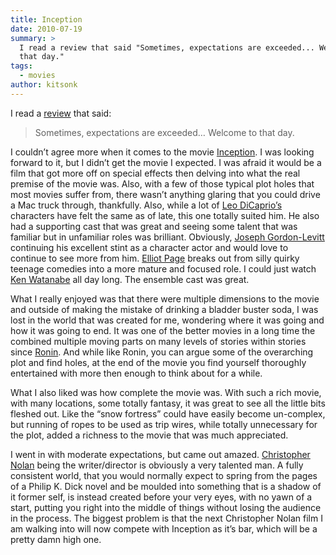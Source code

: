 ```yaml
---
title: Inception
date: 2010-07-19
summary: >
  I read a review that said "Sometimes, expectations are exceeded... Welcome to
  that day."
tags:
  - movies
author: kitsonk
---
```


I read a [review](http://www.aintitcool.com/node/45767) that said:

> Sometimes, expectations are exceeded… Welcome to that day.

I couldn’t agree more when it comes to the movie [Inception](https://www.warnerbros.com/movies/inception). I was looking
forward to it, but I didn’t get the movie I expected. I was afraid it would be a film that got more off on special
effects then delving into what the real premise of the movie was. Also, with a few of those typical plot holes that most
movies suffer from, there wasn’t anything glaring that you could drive a Mac truck through, thankfully. Also, while a
lot of [Leo DiCaprio’s](http://www.imdb.com/name/nm0000138/) characters have felt the same as of late, this one totally
suited him. He also had a supporting cast that was great and seeing some talent that was familiar but in unfamiliar
roles was brilliant. Obviously, [Joseph Gordon-Levitt](http://www.imdb.com/name/nm0330687/) continuing his excellent
stint as a character actor and would love to continue to see more from him.
[Elliot Page](http://www.imdb.com/name/nm0680983/) breaks out from silly quirky teenage comedies into a more mature and
focused role. I could just watch [Ken Watanabe](http://www.imdb.com/name/nm0913822/) all day long. The ensemble cast was
great.

What I really enjoyed was that there were multiple dimensions to the movie and outside of making the mistake of drinking
a bladder buster soda, I was lost in the world that was created for me, wondering where it was going and how it was
going to end. It was one of the better movies in a long time the combined multiple moving parts on many levels of
stories within stories since [Ronin](http://www.imdb.com/title/tt0122690/). And while like Ronin, you can argue some of
the overarching plot and find holes, at the end of the movie you find yourself thoroughly entertained with more then
enough to think about for a while.

What I also liked was how complete the movie was. With such a rich movie, with many locations, some totally fantasy, it
was great to see all the little bits fleshed out. Like the “snow fortress” could have easily become un-complex, but
running of ropes to be used as trip wires, while totally unnecessary for the plot, added a richness to the movie that
was much appreciated.

I went in with moderate expectations, but came out amazed. [Christopher Nolan](http://www.imdb.com/name/nm0634240/)
being the writer/director is obviously a very talented man. A fully consistent world, that you would normally expect to
spring from the pages of a Philip K. Dick novel and be moulded into something that is a shadow of it former self, is
instead created before your very eyes, with no yawn of a start, putting you right into the middle of things without
losing the audience in the process. The biggest problem is that the next Christopher Nolan film I am walking into will
now compete with Inception as it’s bar, which will be a pretty damn high one.

